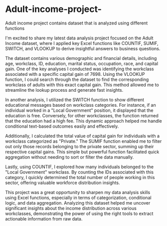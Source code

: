 # Adult-income-project-
Adult income project  contains dataset that is analyzed using different functions 

I'm excited to share my latest data analysis project focused on the Adult Income dataset, where I applied key Excel functions like COUNTIF, SUMIF, SWITCH, and VLOOKUP to derive insightful answers to business questions.

The dataset contains various demographic and financial details, including age, workclass, ID, education, marital status, occupation, race, and capital gain. One of the key analyses I conducted was identifying the workclass associated with a specific capital gain of 7698. Using the VLOOKUP function, I could search through the dataset to find the corresponding workclass of adults with this exact capital gain. This method allowed me to streamline the lookup process and generate fast insights.

In another analysis, I utilized the SWITCH function to show different educational messages based on workclass categories. For instance, if an individual worked in a "Local Government" position, it displayed that the education is free. Conversely, for other workclasses, the function returned that the education had a high fee. This dynamic approach helped me handle conditional text-based outcomes easily and effectively.

Additionally, I calculated the total value of capital gain for individuals with a workclass categorized as "Private." The SUMIF function enabled me to filter out only those records belonging to the private sector, summing up their respective capital gains. This simple but powerful function facilitated quick aggregation without needing to sort or filter the data manually.

Lastly, using COUNTIF, I explored how many individuals belonged to the "Local Government" workclass. By counting the IDs associated with this category, I quickly determined the total number of people working in this sector, offering valuable workforce distribution insights.

This project was a great opportunity to sharpen my data analysis skills using Excel functions, especially in terms of categorization, conditional logic, and data aggregation. Analyzing this dataset helped me uncover significant insights about the income distribution across various workclasses, demonstrating the power of using the right tools to extract actionable information from raw data.
